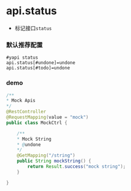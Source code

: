 # api.status

- 标记接口`status`

### 默认推荐配置

```properties
#yapi status
api.status[#undone]=undone
api.status[#todo]=undone
```

### demo
```java
/**
* Mock Apis
*/
@RestController
@RequestMapping(value = "mock")
public class MockCtrl {

    /**
    * Mock String
    * @undone
    */
    @GetMapping("/string")
    public String mockString() {
        return Result.success("mock string");
    }

}
```